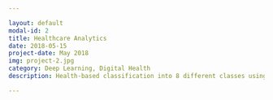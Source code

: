 ```yaml
---

layout: default
modal-id: 2
title: Healthcare Analytics
date: 2018-05-15
project-date: May 2018
img: project-2.jpg
category: Deep Learning, Digital Health
description: Health-based classification into 8 different classes using a convolutional neural network architecture that uses exploratory data analysis techniques like principal component analysis and t-distributed stochastic neighbor embedding. The dataset is based on the expression levels of 77 proteins measured in the cerebral cortex of mice. A real-time diagnostic accuracy of 99.7% is obtained on the predictions.

---
```

